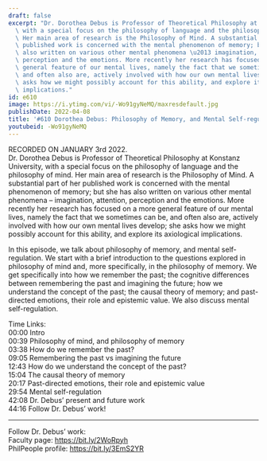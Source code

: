 ```yaml
---
draft: false
excerpt: "Dr. Dorothea Debus is Professor of Theoretical Philosophy at Konstanz University,\
  \ with a special focus on the philosophy of language and the philosophy of mind.\
  \ Her main area of research is the Philosophy of Mind. A substantial part of her\
  \ published work is concerned with the mental phenomenon of memory; but she has\
  \ also written on various other mental phenomena \u2013 imagination, attention,\
  \ perception and the emotions. More recently her research has focused on a more\
  \ general feature of our mental lives, namely the fact that we sometimes can be,\
  \ and often also are, actively involved with how our own mental lives develop; she\
  \ asks how we might possibly account for this ability, and explore its axiological\
  \ implications."
id: e610
image: https://i.ytimg.com/vi/-Wo91gyNeMQ/maxresdefault.jpg
publishDate: 2022-04-08
title: '#610 Dorothea Debus: Philosophy of Memory, and Mental Self-regulation'
youtubeid: -Wo91gyNeMQ
---
```

RECORDED ON JANUARY 3rd 2022.  
Dr. Dorothea Debus is Professor of Theoretical Philosophy at Konstanz University, with a special focus on the philosophy of language and the philosophy of mind. Her main area of research is the Philosophy of Mind. A substantial part of her published work is concerned with the mental phenomenon of memory; but she has also written on various other mental phenomena – imagination, attention, perception and the emotions. More recently her research has focused on a more general feature of our mental lives, namely the fact that we sometimes can be, and often also are, actively involved with how our own mental lives develop; she asks how we might possibly account for this ability, and explore its axiological implications.

In this episode, we talk about philosophy of memory, and mental self-regulation. We start with a brief introduction to the questions explored in philosophy of mind and, more specifically, in the philosophy of memory. We get specifically into how we remember the past; the cognitive differences between remembering the past and imagining the future; how we understand the concept of the past; the causal theory of memory; and past-directed emotions, their role and epistemic value. We also discuss mental self-regulation.

Time Links:  
00:00 Intro  
00:39  Philosophy of mind, and philosophy of memory  
03:38  How do we remember the past?  
09:05  Remembering the past vs imagining the future  
12:43  How do we understand the concept of the past?  
15:04  The causal theory of memory  
20:17  Past-directed emotions, their role and epistemic value  
29:54  Mental self-regulation  
42:08  Dr. Debus’ present and future work  
44:16  Follow Dr. Debus’ work!

---

Follow Dr. Debus’ work:  
Faculty page: https://bit.ly/2WoRpyh  
PhilPeople profile: https://bit.ly/3EmS2YR
